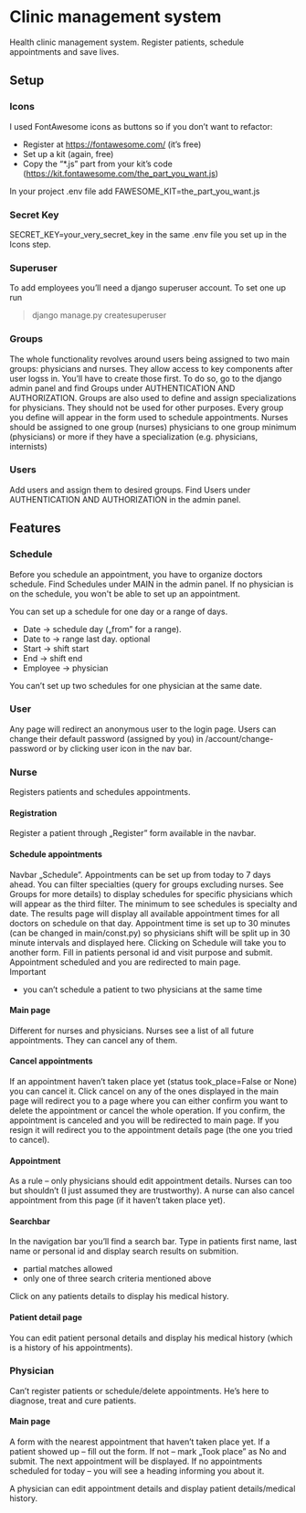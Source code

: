 # Clinic management system
Health clinic management system. Register patients, schedule appointments and save lives.

## Setup
### Icons
I used FontAwesome icons as buttons so if you don’t want to refactor:
* Register at https://fontawesome.com/ (it’s free)  
* Set up a kit (again, free)
* Copy the “*.js” part from your kit’s code (https://kit.fontawesome.com/the_part_you_want.js)  

In your project .env file add FAWESOME_KIT=the_part_you_want.js 

### Secret Key
SECRET_KEY=your_very_secret_key in the same .env file you set up in the Icons step.
### Superuser
To add employees you’ll need a django superuser account. To set one up run 
>django manage.py createsuperuser

### Groups
The whole functionality revolves around users being assigned to two main groups: physicians and nurses. They allow access to key components after user logss in. You’ll have to create those first. To do so, go to the django admin panel and find Groups under AUTHENTICATION AND AUTHORIZATION. Groups are also used to define and assign specializations for physicians. They should not be used for other purposes. Every group you define will appear in the form used to schedule appointments. Nurses should be assigned to one group (nurses) physicians to one group minimum (physicians) or more if they have a specialization (e.g. physicians, internists)

### Users
Add users and assign them to desired groups. Find Users under AUTHENTICATION AND AUTHORIZATION in the admin panel.

## Features

### Schedule
Before you schedule an appointment, you have to organize doctors schedule. Find Schedules under MAIN in the admin panel. If no physician is on the schedule, you won't be able to set up an appointment.  

You can set up a schedule for one day or a range of days.
* Date → schedule day („from” for a range).
* Date to → range last day. optional
* Start → shift start
* End → shift end
* Employee → physician  

You can’t set up two schedules for one physician at the same date.

### User
Any page will redirect an anonymous user to the login page. Users can change their default password (assigned by you) in /account/change-password or by clicking user icon in the nav bar.

### Nurse
Registers patients and schedules appointments.

#### Registration
Register a patient through „Register” form available in the navbar.

#### Schedule appointments
Navbar „Schedule”. Appointments can be set up from today to 7 days ahead. You can filter specialties (query for groups excluding nurses. See Groups for more details) to display schedules for specific physicians which will appear as the third filter. The minimum to see schedules is specialty and date. The results page will display all available appointment times for all doctors on schedule on that day. Appointment time is set up to 30 minutes (can be changed in main/const.py) so physicians shift will be split up in 30 minute intervals and displayed here. Clicking on Schedule will take you to another form. Fill in patients personal id and visit purpose and submit. Appointment scheduled and you are redirected to main page.  
Important 
* you can’t schedule a patient to two physicians at the same time

#### Main page
Different for nurses and physicians. Nurses see a list of all future appointments. They can cancel any of them.

#### Cancel appointments
If an appointment haven’t taken place yet (status took_place=False or None) you can cancel it. Click cancel on any of the ones displayed in the main page will redirect you to a page where you can either confirm you want to delete the appointment or cancel the whole operation. If you confirm, the appointment is canceled and you will be redirected to main page. If you resign it will redirect you to the appointment details page (the one you tried to cancel).

#### Appointment
As a rule – only physicians should edit appointment details. Nurses can too but shouldn’t (I just assumed they are trustworthy). A nurse can also cancel appointment from this page (if it haven’t taken place yet).

#### Searchbar
In the navigation bar you’ll find a search bar. Type in patients first name, last name or personal id and display search results on submition.
* partial matches allowed
* only one of three search criteria mentioned above  

Click on any patients details to display his medical history.

#### Patient detail page
You can edit patient personal details and display his medical history (which is a history of his appointments).

### Physician
Can’t register patients or schedule/delete appointments. He’s here to diagnose, treat and cure patients.

#### Main page
A form with the nearest appointment that haven’t taken place yet. If a patient showed up – fill out the form. If not – mark „Took place” as No and submit. The next appointment will be displayed. If no appointments scheduled for today – you will see a heading informing you about it.

A physician can edit appointment details and display patient details/medical history.

